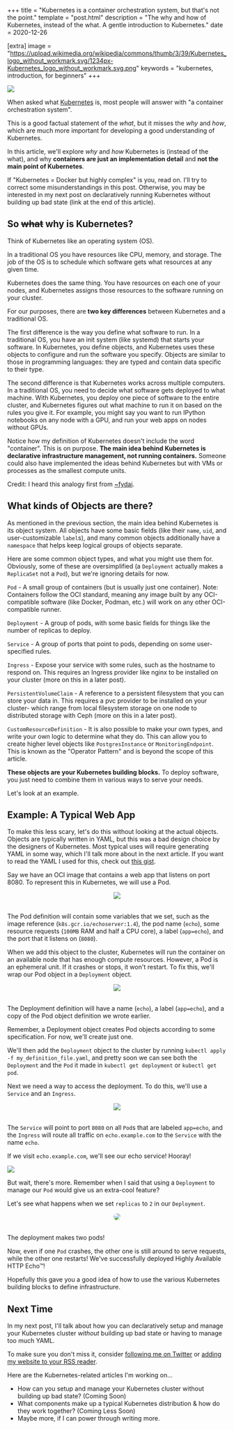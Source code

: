 +++
title = "Kubernetes is a container orchestration system, but that's not the point."
template = "post.html"
description = "The why and how of Kubernetes, instead of the what. A gentle introduction to Kubernetes."
date = 2020-12-26

[extra]
image = "https://upload.wikimedia.org/wikipedia/commons/thumb/3/39/Kubernetes_logo_without_workmark.svg/1234px-Kubernetes_logo_without_workmark.svg.png"
keywords = "kubernetes, introduction, for beginners"
+++

<img style="max-width: 256px" src="https://upload.wikimedia.org/wikipedia/commons/thumb/3/39/Kubernetes_logo_without_workmark.svg/1234px-Kubernetes_logo_without_workmark.svg.png"></img>

When asked what [Kubernetes](https://k8s.io) is, most people will answer with "a container orchestration system".

This is a good factual statement of the *what*, but it misses the *why* and *how*, which are much more important for developing a good understanding of Kubernetes.

In this article, we'll explore *why* and *how* Kubernetes is (instead of the what), and why **containers are just an implementation detail** and **not the main point of Kubernetes**.

If "Kubernetes = Docker but highly complex" is you, read on. I'll try to correct some misunderstandings in this post. Otherwise, you may be interested in my next post on declaratively running Kubernetes without building up bad state (link at the end of this article).

## So ~~what~~ why is Kubernetes?

Think of Kubernetes like an operating system (OS).

In a traditional OS you have resources like CPU, memory, and storage. The job of the OS is to schedule which software gets what resources at any given time.

Kubernetes does the same thing. You have resources on each one of your nodes, and Kubernetes assigns those resources to the software running on your cluster.

For our purposes, there are **two key differences** between Kubernetes and a traditional OS.

The first difference is the way you define what software to run. In a traditional OS, you have an init system (like systemd) that starts your software. In Kubernetes, you define objects, and Kubernetes uses these objects to configure and run the software you specify. Objects are similar to those in programming languages: they are typed and contain data specific to their type.

The second difference is that Kubernetes works across multiple computers. In a traditional OS, you need to decide what software gets deployed to what machine. With Kubernetes, you deploy one piece of software to the entire cluster, and Kubernetes figures out what machine to run it on based on the rules you give it. For example, you might say you want to run IPython notebooks on any node with a GPU, and run your web apps on nodes without GPUs.

Notice how my definition of Kubernetes doesn't include the word "container". This is on purpose. **The main idea behind Kubernetes is declarative infrastructure management, not running containers.** Someone could also have implemented the ideas behind Kubernetes but with VMs or processes as the smallest compute units.

Credit: I heard this analogy first from [~fydai](https://fyd.ai/).

## What kinds of Objects are there?

As mentioned in the previous section, the main idea behind Kubernetes is its object system. All objects have some basic fields (like their `name`, `uid`, and user-customizable `label`s), and many common objects additionally have a `namespace` that helps keep logical groups of objects separate.

Here are some common object types, and what you might use them for. Obviously, some of these are oversimplified (a `Deployment` actually makes a `ReplicaSet` not a `Pod`), but we're ignoring details for now.

`Pod` - A small group of containers (but is usually just one container). Note: Containers follow the OCI standard, meaning any image built by any OCI-compatible software (like Docker, Podman, etc.) will work on any other OCI-compatible runner.

`Deployment` - A group of pods, with some basic fields for things like the number of replicas to deploy.

`Service` - A group of ports that point to pods, depending on some user-specified rules.

`Ingress` - Expose your service with some rules, such as the hostname to respond on. This requires an Ingress provider like nginx to be installed on your cluster (more on this in a later post).

`PersistentVolumeClaim` - A reference to a persistent filesystem that you can store your data in. This requires a pvc provider to be installed on your cluster- which range from local filesystem storage on one node to distributed storage with Ceph (more on this in a later post).

`CustomResourceDefinition` - It is also possible to make your own types, and write your own logic to determine what they do. This can allow you to create higher level objects like `PostgresInstance` or `MonitoringEndpoint`. This is known as the "Operator Pattern" and is beyond the scope of this article.

**These objects are your Kubernetes building blocks.** To deploy software, you just need to combine them in various ways to serve your needs.

Let's look at an example.

## Example: A Typical Web App

To make this less scary, let's do this without looking at the actual objects. Objects are typically written in YAML, but this was a bad design choice by the designers of Kubernetes. Most typical uses will require generating YAML in some way, which I'll talk more about in the next article. If you want to read the YAML I used for this, check out [this gist](https://gist.github.com/nikhiljha/8509ac568bdcf3d28541fca281f3c15b).

Say we have an OCI image that contains a web app that listens on port 8080. To represent this in Kubernetes, we will use a Pod.

<center><img src="/images/2020/kubernetes-intro/pod.svg"></img></center><br/>

The Pod definition will contain some variables that we set, such as the image reference (`k8s.gcr.io/echoserver:1.4`), the pod name (`echo`), some resource requests (`100MB` RAM and half a CPU core), a label (`app=echo`), and the port that it listens on (`8080`).

When we add this object to the cluster, Kubernetes will run the container on an available node that has enough compute resources. However, a Pod is an ephemeral unit. If it crashes or stops, it won't restart. To fix this, we'll wrap our Pod object in a `Deployment` object.

<center><img src="/images/2020/kubernetes-intro/deployment.svg"></img></center><br/>

The Deployment definition will have a name (`echo`), a label (`app=echo`), and a copy of the Pod object definition we wrote earlier.

Remember, a Deployment object creates Pod objects according to some specification. For now, we'll create just one.

We'll then add the `Deployment` object to the cluster by running `kubectl apply -f my_definition_file.yaml`, and pretty soon we can see both the `Deployment` and the `Pod` it made in `kubectl get deployment` or `kubectl get pod`.

Next we need a way to access the deployment. To do this, we'll use a `Service` and an `Ingress`.

<center><img src="/images/2020/kubernetes-intro/svc-ingress.svg"></img></center><br/>

The `Service` will point to port `8080` on all `Pod`s that are labeled `app=echo`, and the `Ingress` will route all traffic on `echo.example.com` to the `Service` with the name `echo`.

If we visit `echo.example.com`, we'll see our echo service! Hooray!

![](/images/2020/kubernetes-intro/browser-sc.svg)

But wait, there's more. Remember when I said that using a `Deployment` to manage our `Pod` would give us an extra-cool feature?

Let's see what happens when we set `replicas` to `2` in our `Deployment`.

<center><img style="background: rgba(255, 255, 255, 0.33); border-radius: 30px;" src="/images/2020/kubernetes-intro/deployment(2).svg"></img></div></center><br/>

The deployment makes two pods!

Now, even if one `Pod` crashes, the other one is still around to serve requests, while the other one restarts! We've successfully deployed Highly Available HTTP Echo™!

Hopefully this gave you a good idea of how to use the various Kubernetes building blocks to define infrastructure.

## Next Time

In my next post, I'll talk about how you can declaratively setup and manage your Kubernetes cluster *without* building up bad state or having to manage too much YAML.

To make sure you don't miss it, consider [following me on Twitter](https://twitter.com/jhanikhil) or [adding my website to your RSS reader](https://nikhiljha.com/rss.xml).

Here are the Kubernetes-related articles I'm working on...

- How can you setup and manage your Kubernetes cluster without building up bad state? (Coming Soon)
- What components make up a typical Kubernetes distribution & how do they work together? (Coming Less Soon)
- Maybe more, if I can power through writing more.

